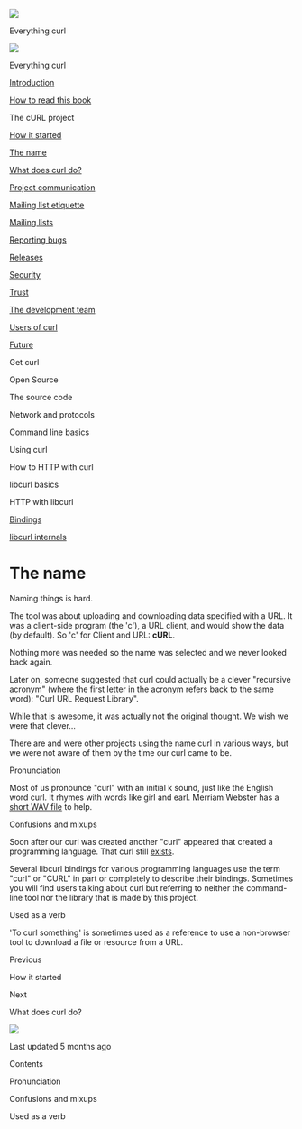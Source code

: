<a href="../index.html" class="link-a079aa82--primary-53a25e66--logoLink-10d08504"></a>

<img src="https://gblobscdn.gitbook.com/orgs%2F-LxuH0qSm4xO9nWfEBlB%2Favatar.png?alt=media" class="image-67b14f24--avatar-1c1d03ec" />

<span class="text-4505230f--UIH400-4e41e82a--textContentFamily-49a318e1--spaceNameText-677c2969">Everything curl</span>

<a href="../index.html" class="link-a079aa82--primary-53a25e66--logoLink-10d08504"></a>

<img src="https://gblobscdn.gitbook.com/orgs%2F-LxuH0qSm4xO9nWfEBlB%2Favatar.png?alt=media" class="image-67b14f24--avatar-1c1d03ec" />

<span class="text-4505230f--UIH400-4e41e82a--textContentFamily-49a318e1--spaceNameText-677c2969">Everything curl</span>

<a href="../index.html" class="navButton-94f2579c--navButtonClickable-161b88ca"><span class="text-4505230f--UIH300-2063425d--textContentFamily-49a318e1--navButtonLabel-14a4968f">Introduction</span></a>

<a href="../how-to-read.html" class="navButton-94f2579c--navButtonClickable-161b88ca"><span class="text-4505230f--UIH300-2063425d--textContentFamily-49a318e1--navButtonLabel-14a4968f">How to read this book</span></a>

<span class="text-4505230f--UIH300-2063425d--textContentFamily-49a318e1--navButtonLabel-14a4968f">The cURL project</span>

<a href="started.html" class="navButton-94f2579c--pageItemWithChildrenNested-2c5d8183--navButtonClickable-161b88ca"><span class="text-4505230f--UIH300-2063425d--textContentFamily-49a318e1--navButtonLabel-14a4968f">How it started</span></a>

<a href="name.html" class="navButton-94f2579c--pageItemWithChildrenNested-2c5d8183--navButtonClickable-161b88ca--navButtonOpened-6a88552e"><span class="text-4505230f--UIH300-2063425d--textContentFamily-49a318e1--navButtonLabel-14a4968f">The name</span></a>

<a href="does.html" class="navButton-94f2579c--pageItemWithChildrenNested-2c5d8183--navButtonClickable-161b88ca"><span class="text-4505230f--UIH300-2063425d--textContentFamily-49a318e1--navButtonLabel-14a4968f">What does curl do?</span></a>

<a href="comm.html" class="navButton-94f2579c--pageItemWithChildrenNested-2c5d8183--navButtonClickable-161b88ca"><span class="text-4505230f--UIH300-2063425d--textContentFamily-49a318e1--navButtonLabel-14a4968f">Project communication</span></a>

<a href="etiquette.html" class="navButton-94f2579c--pageItemWithChildrenNested-2c5d8183--navButtonClickable-161b88ca"><span class="text-4505230f--UIH300-2063425d--textContentFamily-49a318e1--navButtonLabel-14a4968f">Mailing list etiquette</span></a>

<a href="maillists.html" class="navButton-94f2579c--pageItemWithChildrenNested-2c5d8183--navButtonClickable-161b88ca"><span class="text-4505230f--UIH300-2063425d--textContentFamily-49a318e1--navButtonLabel-14a4968f">Mailing lists</span></a>

<a href="bugs.html" class="navButton-94f2579c--pageItemWithChildrenNested-2c5d8183--navButtonClickable-161b88ca"><span class="text-4505230f--UIH300-2063425d--textContentFamily-49a318e1--navButtonLabel-14a4968f">Reporting bugs</span></a>

<a href="releases.html" class="navButton-94f2579c--pageItemWithChildrenNested-2c5d8183--navButtonClickable-161b88ca"><span class="text-4505230f--UIH300-2063425d--textContentFamily-49a318e1--navButtonLabel-14a4968f">Releases</span></a>

<a href="security.html" class="navButton-94f2579c--pageItemWithChildrenNested-2c5d8183--navButtonClickable-161b88ca"><span class="text-4505230f--UIH300-2063425d--textContentFamily-49a318e1--navButtonLabel-14a4968f">Security</span></a>

<a href="trust.html" class="navButton-94f2579c--pageItemWithChildrenNested-2c5d8183--navButtonClickable-161b88ca"><span class="text-4505230f--UIH300-2063425d--textContentFamily-49a318e1--navButtonLabel-14a4968f">Trust</span></a>

<a href="devteam.html" class="navButton-94f2579c--pageItemWithChildrenNested-2c5d8183--navButtonClickable-161b88ca"><span class="text-4505230f--UIH300-2063425d--textContentFamily-49a318e1--navButtonLabel-14a4968f">The development team</span></a>

<a href="users.html" class="navButton-94f2579c--pageItemWithChildrenNested-2c5d8183--navButtonClickable-161b88ca"><span class="text-4505230f--UIH300-2063425d--textContentFamily-49a318e1--navButtonLabel-14a4968f">Users of curl</span></a>

<a href="future.html" class="navButton-94f2579c--pageItemWithChildrenNested-2c5d8183--navButtonClickable-161b88ca"><span class="text-4505230f--UIH300-2063425d--textContentFamily-49a318e1--navButtonLabel-14a4968f">Future</span></a>

<span class="text-4505230f--UIH300-2063425d--textContentFamily-49a318e1--navButtonLabel-14a4968f">Get curl</span>

<span class="text-4505230f--UIH300-2063425d--textContentFamily-49a318e1--navButtonLabel-14a4968f">Open Source</span>

<span class="text-4505230f--UIH300-2063425d--textContentFamily-49a318e1--navButtonLabel-14a4968f">The source code</span>

<span class="text-4505230f--UIH300-2063425d--textContentFamily-49a318e1--navButtonLabel-14a4968f">Network and protocols</span>

<span class="text-4505230f--UIH300-2063425d--textContentFamily-49a318e1--navButtonLabel-14a4968f">Command line basics</span>

<span class="text-4505230f--UIH300-2063425d--textContentFamily-49a318e1--navButtonLabel-14a4968f">Using curl</span>

<span class="text-4505230f--UIH300-2063425d--textContentFamily-49a318e1--navButtonLabel-14a4968f">How to HTTP with curl</span>

<span class="text-4505230f--UIH300-2063425d--textContentFamily-49a318e1--navButtonLabel-14a4968f">libcurl basics</span>

<span class="text-4505230f--UIH300-2063425d--textContentFamily-49a318e1--navButtonLabel-14a4968f">HTTP with libcurl</span>

<a href="../bindings.html" class="navButton-94f2579c--navButtonClickable-161b88ca"><span class="text-4505230f--UIH300-2063425d--textContentFamily-49a318e1--navButtonLabel-14a4968f">Bindings</span></a>

<a href="../internals.html" class="navButton-94f2579c--navButtonClickable-161b88ca"><span class="text-4505230f--UIH300-2063425d--textContentFamily-49a318e1--navButtonLabel-14a4968f">libcurl internals</span></a>

<a href="../bookindex.html" class="navButton-94f2579c--navButtonClickable-161b88ca"><span class="text-4505230f--UIH300-2063425d--textContentFamily-49a318e1--navButtonLabel-14a4968f"></span></a>

<a href="https://www.gitbook.com/?utm_source=content&amp;utm_medium=trademark&amp;utm_campaign=curl-1" class="reset-3c756112--trademark-a8da4b94"></a>

<span class="text-4505230f--TextH200-a3425406--textUIFamily-5ebd8e40"></span>

# <span class="text-4505230f--DisplayH900-bfb998fa--textContentFamily-49a318e1">The name</span>

<span class="text-4505230f--UIH300-2063425d--textUIFamily-5ebd8e40--text-8ee2c8b2"></span>

<span class="text-4505230f--UIH300-2063425d--textUIFamily-5ebd8e40--text-8ee2c8b2"></span>

<span class="text-4505230f--TextH400-3033861f--textContentFamily-49a318e1"><span data-key="bc511ad46d0e49fd958f27407f6c79b4"><span data-offset-key="bc511ad46d0e49fd958f27407f6c79b4:0">Naming things is hard.</span></span></span>

<span class="text-4505230f--TextH400-3033861f--textContentFamily-49a318e1"><span data-key="44dfa57683f74149b189eebbd66d0fbe"><span data-offset-key="44dfa57683f74149b189eebbd66d0fbe:0">The tool was about uploading and downloading data specified with a URL. It was a client-side program (the 'c'), a URL client, and would show the data (by default). So 'c' for Client and URL: </span><span data-offset-key="44dfa57683f74149b189eebbd66d0fbe:1">**cURL**</span><span data-offset-key="44dfa57683f74149b189eebbd66d0fbe:2">.</span></span></span>

<span class="text-4505230f--TextH400-3033861f--textContentFamily-49a318e1"><span data-key="bbea26c383b6467294629b6a0b48da4a"><span data-offset-key="bbea26c383b6467294629b6a0b48da4a:0">Nothing more was needed so the name was selected and we never looked back again.</span></span></span>

<span class="text-4505230f--TextH400-3033861f--textContentFamily-49a318e1"><span data-key="4bbc2e4381f6491cbf0d8d243bf3f868"><span data-offset-key="4bbc2e4381f6491cbf0d8d243bf3f868:0">Later on, someone suggested that curl could actually be a clever "recursive acronym" (where the first letter in the acronym refers back to the same word): "Curl URL Request Library".</span></span></span>

<span class="text-4505230f--TextH400-3033861f--textContentFamily-49a318e1"><span data-key="a71bd39b33994c41b467bed7abcc4caf"><span data-offset-key="a71bd39b33994c41b467bed7abcc4caf:0">While that is awesome, it was actually not the original thought. We wish we were that clever…</span></span></span>

<span class="text-4505230f--TextH400-3033861f--textContentFamily-49a318e1"><span data-key="1354b555ae264ba188dfed99507ce76d"><span data-offset-key="1354b555ae264ba188dfed99507ce76d:0">There are and were other projects using the name curl in various ways, but we were not aware of them by the time our curl came to be.</span></span></span>

<span class="text-4505230f--HeadingH700-04e1a2a3--textContentFamily-49a318e1"><span data-key="78ffbbceeb99442e8317bc671684d48c"><span data-offset-key="78ffbbceeb99442e8317bc671684d48c:0">Pronunciation</span></span></span>

<span class="text-4505230f--TextH400-3033861f--textContentFamily-49a318e1"><span data-key="297a8d2cde7c43a789e9933f555d9e5f"><span data-offset-key="297a8d2cde7c43a789e9933f555d9e5f:0">Most of us pronounce "curl" with an initial k sound, just like the English word curl. It rhymes with words like girl and earl. Merriam Webster has a </span></span><a href="https://media.merriam-webster.com/soundc11/c/curl0001.wav" class="link-a079aa82--primary-53a25e66--link-faf6c434"><span data-key="e2b30d7c1e6a4e98ad5c4e64cdc8f948"><span data-offset-key="e2b30d7c1e6a4e98ad5c4e64cdc8f948:0">short WAV file</span></span></a><span data-key="7be832a6194c4b20b62644a6174880a6"><span data-offset-key="7be832a6194c4b20b62644a6174880a6:0"> to help.</span></span></span>

<span class="text-4505230f--HeadingH700-04e1a2a3--textContentFamily-49a318e1"><span data-key="f8ab8777dfde4b518c3a4bf1fc829011"><span data-offset-key="f8ab8777dfde4b518c3a4bf1fc829011:0">Confusions and mixups</span></span></span>

<span class="text-4505230f--TextH400-3033861f--textContentFamily-49a318e1"><span data-key="52e0b3430e9d4dd496c910a121429459"><span data-offset-key="52e0b3430e9d4dd496c910a121429459:0">Soon after our curl was created another "curl" appeared that created a programming language. That curl still </span></span><a href="http://www.curl.com/" class="link-a079aa82--primary-53a25e66--link-faf6c434"><span data-key="d3031f00cb0640449c60e747fe497cb3"><span data-offset-key="d3031f00cb0640449c60e747fe497cb3:0">exists</span></span></a><span data-key="998e02e3c48646dfbc9742f7ba041d78"><span data-offset-key="998e02e3c48646dfbc9742f7ba041d78:0">.</span></span></span>

<span class="text-4505230f--TextH400-3033861f--textContentFamily-49a318e1"><span data-key="37f54a1b0530448e9ba20f85af58041a"><span data-offset-key="37f54a1b0530448e9ba20f85af58041a:0">Several libcurl bindings for various programming languages use the term "curl" or "CURL" in part or completely to describe their bindings. Sometimes you will find users talking about curl but referring to neither the command-line tool nor the library that is made by this project.</span></span></span>

<span class="text-4505230f--HeadingH700-04e1a2a3--textContentFamily-49a318e1"><span data-key="8615faa2feba4669af1ef747be360f03"><span data-offset-key="8615faa2feba4669af1ef747be360f03:0">Used as a verb</span></span></span>

<span class="text-4505230f--TextH400-3033861f--textContentFamily-49a318e1"><span data-key="c0b37f99407948a6be0a31a2721dc3ae"><span data-offset-key="c0b37f99407948a6be0a31a2721dc3ae:0">'To curl something' is sometimes used as a reference to use a non-browser tool to download a file or resource from a URL.</span></span></span>

<a href="started.html" class="reset-3c756112--card-6570f064--whiteCard-fff091a4--cardPrevious-56a5e674"></a>

<span class="text-4505230f--TextH200-a3425406--textContentFamily-49a318e1">Previous</span>

<span class="text-4505230f--UIH400-4e41e82a--textContentFamily-49a318e1">How it started</span>

<a href="does.html" class="reset-3c756112--card-6570f064--whiteCard-fff091a4--cardNext-19241c42"></a>

<span class="text-4505230f--TextH200-a3425406--textContentFamily-49a318e1">Next</span>

<span class="text-4505230f--UIH400-4e41e82a--textContentFamily-49a318e1">What does curl do?</span>

<img src="https://avatars.githubusercontent.com/u/66654881?v=4" class="image-67b14f24--avatar-1c1d03ec" />

<span class="text-4505230f--TextH200-a3425406--textContentFamily-49a318e1">Last updated 5 months ago</span>

<span class="text-4505230f--UIH300-2063425d--textUIFamily-5ebd8e40"></span>

<span class="text-4505230f--InfoH100-1e92e1d1--textContentFamily-49a318e1">Contents</span>

<a href="name.html#pronunciation" class="reset-3c756112--menuItem-aa02f6ec--menuItemLight-757d5235--menuItemInline-173bdf97--pageTocItem-f4427024"></a>

<span class="text-4505230f--UIH300-2063425d--textContentFamily-49a318e1"><span class="text-4505230f--UIH200-50ead35f--textContentFamily-49a318e1">Pronunciation</span></span>

<a href="name.html#confusions-and-mixups" class="reset-3c756112--menuItem-aa02f6ec--menuItemLight-757d5235--menuItemInline-173bdf97--pageTocItem-f4427024"></a>

<span class="text-4505230f--UIH300-2063425d--textContentFamily-49a318e1"><span class="text-4505230f--UIH200-50ead35f--textContentFamily-49a318e1">Confusions and mixups</span></span>

<a href="name.html#used-as-a-verb" class="reset-3c756112--menuItem-aa02f6ec--menuItemLight-757d5235--menuItemInline-173bdf97--pageTocItem-f4427024"></a>

<span class="text-4505230f--UIH300-2063425d--textContentFamily-49a318e1"><span class="text-4505230f--UIH200-50ead35f--textContentFamily-49a318e1">Used as a verb</span></span>
